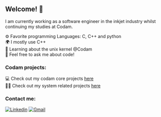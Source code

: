 ## Welcome! 👋  
I am currently working as a software engineer in the inkjet industry whilst continuing my studies at Codam.

⚙️ Favorite programming Languages: C, C++ and python  
🌍 I mostly use C++  
🌱 Learning about the unix kernel @Codam  
💬 Feel free to ask me about code!  

### Codam projects:
💻 Check out my codam core projects [here](https://github.com/42-Ikole)  
👨‍🔬 Check out my system related projects [here](https://github.com/42-Ikole-Systems)

### Contact me:
[![Linkedin](https://img.shields.io/badge/linkedin-%230077B5.svg?style=for-the-badge&logo=linkedin&logoColor=white)](https://nl.linkedin.com/in/ingmar-kole-744696187/)
[![Gmail](https://img.shields.io/badge/Gmail-D14836?style=for-the-badge&logo=gmail&logoColor=white)](mailto:k1ngmar.github@gmail.com)
